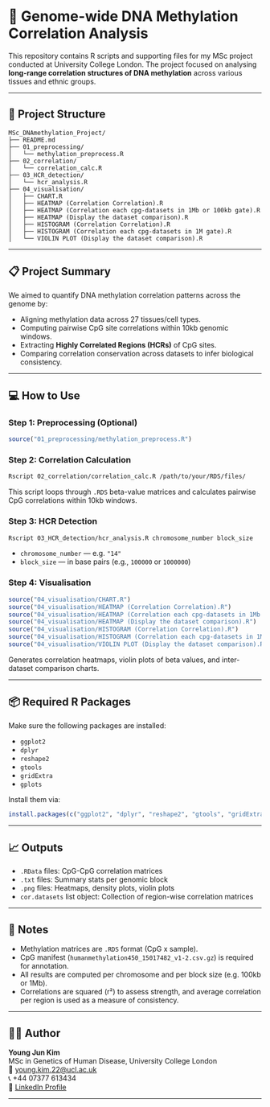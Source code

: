 # 🧬 Genome-wide DNA Methylation Correlation Analysis

This repository contains R scripts and supporting files for my MSc project conducted at University College London. The project focused on analysing **long-range correlation structures of DNA methylation** across various tissues and ethnic groups.

---

## 📁 Project Structure

```
MSc_DNAmethylation_Project/
├── README.md
├── 01_preprocessing/
│   └── methylation_preprocess.R
├── 02_correlation/
│   └── correlation_calc.R
├── 03_HCR_detection/
│   └── hcr_analysis.R
├── 04_visualisation/
│   ├── CHART.R
│   ├── HEATMAP (Correlation Correlation).R
│   ├── HEATMAP (Correlation each cpg-datasets in 1Mb or 100kb gate).R
│   ├── HEATMAP (Display the dataset comparison).R
│   ├── HISTOGRAM (Correlation Correlation).R
│   ├── HISTOGRAM (Correlation each cpg-datasets in 1M gate).R
│   └── VIOLIN PLOT (Display the dataset comparison).R

```

---

## 📋 Project Summary

We aimed to quantify DNA methylation correlation patterns across the genome by:

- Aligning methylation data across 27 tissues/cell types.
- Computing pairwise CpG site correlations within 10kb genomic windows.
- Extracting **Highly Correlated Regions (HCRs)** of CpG sites.
- Comparing correlation conservation across datasets to infer biological consistency.

---

## 💻 How to Use

### Step 1: Preprocessing (Optional)
```r
source("01_preprocessing/methylation_preprocess.R")
```

### Step 2: Correlation Calculation
```bash
Rscript 02_correlation/correlation_calc.R /path/to/your/RDS/files/
```

This script loops through `.RDS` beta-value matrices and calculates pairwise CpG correlations within 10kb windows.

### Step 3: HCR Detection
```bash
Rscript 03_HCR_detection/hcr_analysis.R chromosome_number block_size
```
- `chromosome_number` — e.g. `"14"`
- `block_size` — in base pairs (e.g., `100000` or `1000000`)

### Step 4: Visualisation
```r
source("04_visualisation/CHART.R")
source("04_visualisation/HEATMAP (Correlation Correlation).R")
source("04_visualisation/HEATMAP (Correlation each cpg-datasets in 1Mb or 100kb gate).R")
source("04_visualisation/HEATMAP (Display the dataset comparison).R")
source("04_visualisation/HISTOGRAM (Correlation Correlation).R")
source("04_visualisation/HISTOGRAM (Correlation each cpg-datasets in 1M gate).R")
source("04_visualisation/VIOLIN PLOT (Display the dataset comparison).R")
```

Generates correlation heatmaps, violin plots of beta values, and inter-dataset comparison charts.

---

## 📦 Required R Packages

Make sure the following packages are installed:
- `ggplot2`
- `dplyr`
- `reshape2`
- `gtools`
- `gridExtra`
- `gplots`

Install them via:

```r
install.packages(c("ggplot2", "dplyr", "reshape2", "gtools", "gridExtra", "gplots"))
```

---

## 📈 Outputs

- `.RData` files: CpG-CpG correlation matrices
- `.txt` files: Summary stats per genomic block
- `.png` files: Heatmaps, density plots, violin plots
- `cor.datasets` list object: Collection of region-wise correlation matrices

---

## 📎 Notes

- Methylation matrices are `.RDS` format (CpG x sample).
- CpG manifest (`humanmethylation450_15017482_v1-2.csv.gz`) is required for annotation.
- All results are computed per chromosome and per block size (e.g. 100kb or 1Mb).
- Correlations are squared (r²) to assess strength, and average correlation per region is used as a measure of consistency.

---

## 👨‍🔬 Author

**Young Jun Kim**  
MSc in Genetics of Human Disease, University College London  
📧 [young.kim.22@ucl.ac.uk](mailto:young.kim.22@ucl.ac.uk)  
📞 +44 07377 613434  
🔗 [LinkedIn Profile](https://www.linkedin.com/in/youngjunkim95)

---


